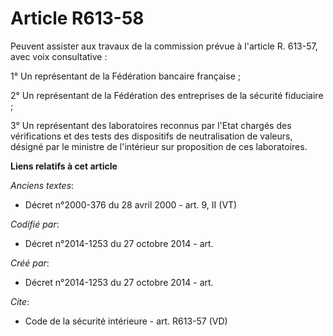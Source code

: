 # Article R613-58

Peuvent assister aux travaux de la commission prévue à l'article R. 613-57, avec voix consultative : 

1° Un représentant de la Fédération bancaire française ; 

2° Un représentant de la Fédération des entreprises de la sécurité fiduciaire ; 

3° Un représentant des laboratoires reconnus par l'Etat chargés des vérifications et des tests des dispositifs de
neutralisation de valeurs, désigné par le ministre de l'intérieur sur proposition de ces laboratoires.

**Liens relatifs à cet article**

_Anciens textes_:

  - Décret n°2000-376 du 28 avril 2000 - art. 9, II (VT)

_Codifié par_:

  - Décret n°2014-1253 du 27 octobre 2014 - art.

_Créé par_:

  - Décret n°2014-1253 du 27 octobre 2014 - art.

_Cite_:

  - Code de la sécurité intérieure - art. R613-57 (VD)

